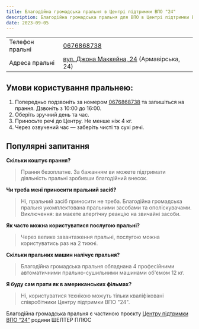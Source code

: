 ```yaml
---
title: Благодійна громадська пральня в Центрі підтримки ВПО "24"
description: Благодійна громадська пральня для ВПО в Центрі підтримки ВПО "24" Благодійного фонду "Шелтер Плюс" у Кривому Розі за адресою вулиця Маккейна, 24 
date: 2023-09-05
---
```


<div class="centers--block">

|   |   |
|---|---|
|Телефон пральні|<a href="tel:0676868738">0676868738</a>|
|Адреса пральні| [вул. Джона Маккейна, 24](https://goo.gl/maps/LjhkFUZHJuaAuEKt9) (Армавірська, 24)  |

</div>


## Умови користування пральнею: 
1. Попередньо подзвоніть за номером <a href="tel:0676868738">0676868738</a> та запишіться на прання. Дзвоніть з 10:00 до 16:00.
2. Оберіть зручний день та час.
3. Приносьте речі до Центру. Не менше ніж 4 кг.
4. Через озвучений час — заберіть чисті та сухі речі.

## Популярні запитання
**Скільки коштує прання?**
>Прання безоплатне. За бажанням ви можете підтримати діяльність пральні зробивши благодійний внесок. 

**Чи треба мені приносити пральний засіб?**
>Ні, пральний засіб приносити не треба. Благодійна громадська пральня укомплектована пральними засобами та ополіскувачами. Виключення: ви маєете алергічну реакцію на звичайні засоби.

**Як часто можна користуватися послугою пральні?**
>Через велике завантаження пральні, послугою можна користуватись раз на 2 тижні.

**Скільки пральних машин налічує пральня?** 
>Благодійна громадська пральня обладнана 4 професійними автоматичними прально-сушильними машинами об'ємом 12 кг.

**Я буду сам прати як в американських фільмах?** 
>Ні, користуватися технікою можуть тільки кваліфіковані співробітники Центру підтримки ВПО "24".

Благодійна громадська пральня є частиною проєкту [Центру підтримки ВПО “24”](https://vpo.wiki/center/vpo24/) родини ШЕЛТЕР ПЛЮС